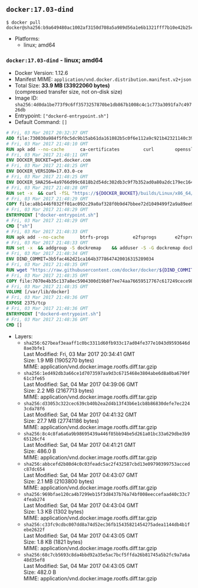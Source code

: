 ## `docker:17.03-dind`

```console
$ docker pull docker@sha256:b9a649480ac1002af3150d708a5a989d56a1e6b1321fff7b10e42b25c7def60b
```

-	Platforms:
	-	linux; amd64

### `docker:17.03-dind` - linux; amd64

-	Docker Version: 1.12.6
-	Manifest MIME: `application/vnd.docker.distribution.manifest.v2+json`
-	Total Size: **33.9 MB (33922060 bytes)**  
	(compressed transfer size, not on-disk size)
-	Image ID: `sha256:4d0da1be773f9c6ff3573257870be1db867b1008c4c1c773a3091fa7c49726db`
-	Entrypoint: `["dockerd-entrypoint.sh"]`
-	Default Command: `[]`

```dockerfile
# Fri, 03 Mar 2017 20:32:37 GMT
ADD file:730030a984f5f0c5dc9b15ab61da161082b5c0f6e112a9c921b42321140c3927 in / 
# Fri, 03 Mar 2017 21:48:10 GMT
RUN apk add --no-cache 		ca-certificates 		curl 		openssl
# Fri, 03 Mar 2017 21:48:11 GMT
ENV DOCKER_BUCKET=get.docker.com
# Fri, 03 Mar 2017 21:48:25 GMT
ENV DOCKER_VERSION=17.03.0-ce
# Fri, 03 Mar 2017 21:48:25 GMT
ENV DOCKER_SHA256=4a9766d99c6818b2d54dc302db3c9f7b352ad0a80a2dc179ec164a3ba29c2d3e
# Fri, 03 Mar 2017 21:48:28 GMT
RUN set -x 	&& curl -fSL "https://${DOCKER_BUCKET}/builds/Linux/x86_64/docker-${DOCKER_VERSION}.tgz" -o docker.tgz 	&& echo "${DOCKER_SHA256} *docker.tgz" | sha256sum -c - 	&& tar -xzvf docker.tgz 	&& mv docker/* /usr/local/bin/ 	&& rmdir docker 	&& rm docker.tgz 	&& docker -v
# Fri, 03 Mar 2017 21:48:29 GMT
COPY file:a8b1446f032ff01ac092c29a0af328f0b9d47bbee72d1049499f2a9a89ee988a in /usr/local/bin/ 
# Fri, 03 Mar 2017 21:48:29 GMT
ENTRYPOINT ["docker-entrypoint.sh"]
# Fri, 03 Mar 2017 21:48:29 GMT
CMD ["sh"]
# Fri, 03 Mar 2017 21:48:33 GMT
RUN apk add --no-cache 		btrfs-progs 		e2fsprogs 		e2fsprogs-extra 		iptables 		xfsprogs 		xz
# Fri, 03 Mar 2017 21:48:33 GMT
RUN set -x 	&& addgroup -S dockremap 	&& adduser -S -G dockremap dockremap 	&& echo 'dockremap:165536:65536' >> /etc/subuid 	&& echo 'dockremap:165536:65536' >> /etc/subgid
# Fri, 03 Mar 2017 21:48:34 GMT
ENV DIND_COMMIT=3b5fac462d21ca164b3778647420016315289034
# Fri, 03 Mar 2017 21:48:35 GMT
RUN wget "https://raw.githubusercontent.com/docker/docker/${DIND_COMMIT}/hack/dind" -O /usr/local/bin/dind 	&& chmod +x /usr/local/bin/dind
# Fri, 03 Mar 2017 21:48:35 GMT
COPY file:7070e4b35c137a8ec5904300d19b8f7ee74aa76659517767c617249cece98a4a in /usr/local/bin/ 
# Fri, 03 Mar 2017 21:48:35 GMT
VOLUME [/var/lib/docker]
# Fri, 03 Mar 2017 21:48:36 GMT
EXPOSE 2375/tcp
# Fri, 03 Mar 2017 21:48:36 GMT
ENTRYPOINT ["dockerd-entrypoint.sh"]
# Fri, 03 Mar 2017 21:48:36 GMT
CMD []
```

-	Layers:
	-	`sha256:627beaf3eaaff1c0bc3311d60fb933c17ad04fe377e1043d9593646d8ae3bfe1`  
		Last Modified: Fri, 03 Mar 2017 20:34:41 GMT  
		Size: 1.9 MB (1905270 bytes)  
		MIME: application/vnd.docker.image.rootfs.diff.tar.gzip
	-	`sha256:1ed492db3a66ce1d7073597aa9d3c6715468e3804abe6d8a0ba6790f61c3fe65`  
		Last Modified: Sat, 04 Mar 2017 04:39:06 GMT  
		Size: 2.2 MB (2167713 bytes)  
		MIME: application/vnd.docker.image.rootfs.diff.tar.gzip
	-	`sha256:d33053c322cec639cb40b2ea2d4b13f43b6e1cb8b86830defe7ec2243cda78f6`  
		Last Modified: Sat, 04 Mar 2017 04:41:32 GMT  
		Size: 27.7 MB (27741186 bytes)  
		MIME: application/vnd.docker.image.rootfs.diff.tar.gzip
	-	`sha256:8c4c8fa6a6a9b98695439a446f85bb94be5d261a01bc33a629dbe3b965126cf4`  
		Last Modified: Sat, 04 Mar 2017 04:41:21 GMT  
		Size: 486.0 B  
		MIME: application/vnd.docker.image.rootfs.diff.tar.gzip
	-	`sha256:abbcefd2b80d4c0c03feadc5ac2f432587cbd13e09790399753accedc87dc654`  
		Last Modified: Sat, 04 Mar 2017 04:43:07 GMT  
		Size: 2.1 MB (2103800 bytes)  
		MIME: application/vnd.docker.image.rootfs.diff.tar.gzip
	-	`sha256:969bfae120ca4b7299eb15f3d8437b76a74bf008eeccefaad40c33c74feab274`  
		Last Modified: Sat, 04 Mar 2017 04:43:04 GMT  
		Size: 1.3 KB (1302 bytes)  
		MIME: application/vnd.docker.image.rootfs.diff.tar.gzip
	-	`sha256:c33fc9cdbc007dd8a74d52ec36fb15435821454275adea1144db4b1febe2622f`  
		Last Modified: Sat, 04 Mar 2017 04:43:05 GMT  
		Size: 1.8 KB (1821 bytes)  
		MIME: application/vnd.docker.image.rootfs.diff.tar.gzip
	-	`sha256:68c7cb5693c8da4bbd92a35e5ac7bcf5ffda26b81745a5b2fc9a7a6a48d35ef8`  
		Last Modified: Sat, 04 Mar 2017 04:43:05 GMT  
		Size: 482.0 B  
		MIME: application/vnd.docker.image.rootfs.diff.tar.gzip
